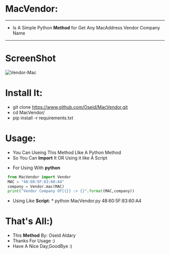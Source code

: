 # MacVendor:
***
 - Is A Simple Python **Method** for Get Any MacAddress Vendor Company Name
***
# ScreenShot

   ![Vendor-Mac](https://user-images.githubusercontent.com/29546157/48332184-d9274d00-e64a-11e8-8c5b-b800588b271e.png)
   
   
# Install It:
  - git clone https://www.github.com/Oseid/MacVendor.git
  - cd MacVendor/
  - pip install -r requirements.txt

# Usage:
  * You Can Useing This Method LIke A Python Method
  * So You Can **Import** It OR Using it like A Script

  - For Using With **python**
```python
 from MacVendor import Vendor
 MAC = "48:60:5F:83:60:A4"
 company = Vendor.mac(MAC)
 print("Vendor Company Of[{}] :> {}".format(MAC,company))

```
   - Using Like **Script**:
	* python MacVendor.py 48:60:5F:83:60:A4

# That's All:)
 - This **Method** By: Oseid Aldary
 - Thanks For Usage :)
 - Have A Nice Day,GoodBye :)
